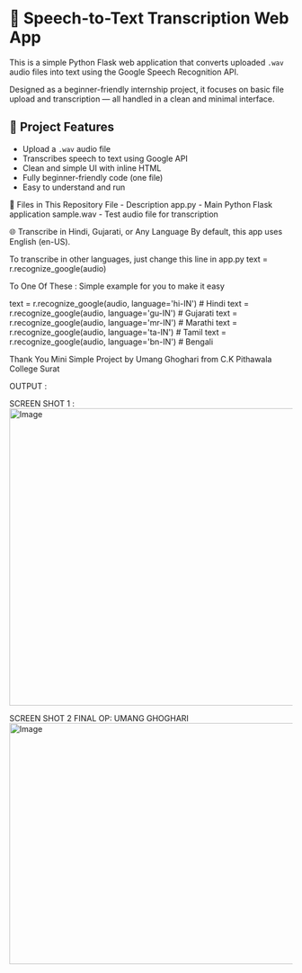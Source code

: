 # 🎤 Speech-to-Text Transcription Web App

This is a simple Python Flask web application that converts uploaded `.wav` audio files into text using the Google Speech Recognition API.

Designed as a beginner-friendly internship project, it focuses on basic file upload and transcription — all handled in a clean and minimal interface.

## 📌 Project Features

- Upload a `.wav` audio file
- Transcribes speech to text using Google API
- Clean and simple UI with inline HTML
- Fully beginner-friendly code (one file)
- Easy to understand and run

📁 Files in This Repository
File	 -  Description
app.py - 	Main Python Flask application
sample.wav -	Test audio file for transcription

🌐 Transcribe in Hindi, Gujarati, or Any Language
By default, this app uses English (en-US).

To transcribe in other languages, just change this line in app.py
text = r.recognize_google(audio)

To One Of These : Simple example for you to make it easy 

text = r.recognize_google(audio, language='hi-IN')  # Hindi
text = r.recognize_google(audio, language='gu-IN')  # Gujarati
text = r.recognize_google(audio, language='mr-IN')  # Marathi
text = r.recognize_google(audio, language='ta-IN')  # Tamil
text = r.recognize_google(audio, language='bn-IN')  # Bengali


Thank You Mini Simple Project by Umang Ghoghari from C.K Pithawala College Surat 

OUTPUT :

SCREEN SHOT 1 : 
<img width="1918" height="529" alt="Image" src="https://github.com/user-attachments/assets/c0c30755-d3e9-4e9b-9f1f-f77e46a70589" />

SCREEN SHOT 2 FINAL OP: UMANG GHOGHARI
<img width="1910" height="429" alt="Image" src="https://github.com/user-attachments/assets/e7dc78f3-6b9a-433b-b59c-87bfa79dc26f" />







